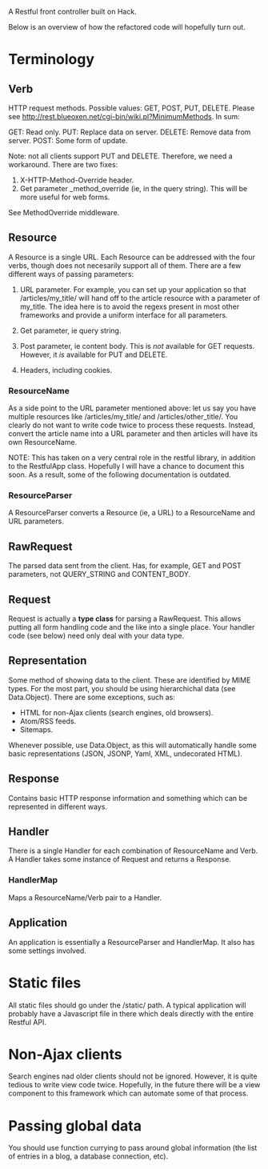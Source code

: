 A Restful front controller built on Hack.

Below is an overview of how the refactored code will hopefully turn out.

# Terminology

## Verb

HTTP request methods. Possible values: GET, POST, PUT, DELETE. Please see
http://rest.blueoxen.net/cgi-bin/wiki.pl?MinimumMethods. In sum:

GET: Read only.
PUT: Replace data on server.
DELETE: Remove data from server.
POST: Some form of update.

Note: not all clients support PUT and DELETE. Therefore, we need a
workaround. There are two fixes:

1. X-HTTP-Method-Override header.
2. Get parameter _method_override (ie, in the query string). This will be more
useful for web forms.

See MethodOverride middleware.

## Resource

A Resource is a single URL. Each Resource can be addressed with the four verbs,
though does not necesarily support all of them. There are a few different ways
of passing parameters:

1. URL parameter. For example, you can set up your application so that
/articles/my_title/ will hand off to the article resource with a parameter of
my_title. The idea here is to avoid the regexs present in most other
frameworks and provide a uniform interface for all parameters.

2. Get parameter, ie query string.

3. Post parameter, ie content body. This is *not* available for GET requests.
However, it *is* available for PUT and DELETE.

4. Headers, including cookies.

### ResourceName

As a side point to the URL parameter mentioned above: let us say you have
multiple resources like /articles/my_title/ and /articles/other_title/. You
clearly do not want to write code twice to process these requests. Instead,
convert the article name into a URL parameter and then articles will have its
own ResourceName.

NOTE: This has taken on a very central role in the restful library, in addition
to the RestfulApp class. Hopefully I will have a chance to document this soon.
As a result, some of the following documentation is outdated.

### ResourceParser

A ResourceParser converts a Resource (ie, a URL) to a ResourceName and URL
parameters.

## RawRequest

The parsed data sent from the client. Has, for example, GET and POST
parameters, not QUERY_STRING and CONTENT_BODY.

## Request

Request is actually a **type class** for parsing a RawRequest. This allows
putting all form handling code and the like into a single place. Your handler
code (see below) need only deal with your data type.

## Representation

Some method of showing data to the client. These are identified by MIME types.
For the most part, you should be using hierarchichal data (see Data.Object).
There are some exceptions, such as:

* HTML for non-Ajax clients (search engines, old browsers).
* Atom/RSS feeds.
* Sitemaps.

Whenever possible, use Data.Object, as this will automatically handle some
basic representations (JSON, JSONP, Yaml, XML, undecorated HTML).

## Response

Contains basic HTTP response information and something which can be represented
in different ways.

## Handler

There is a single Handler for each combination of ResourceName and Verb. A
Handler takes some instance of Request and returns a Response.

### HandlerMap

Maps a ResourceName/Verb pair to a Handler.

## Application

An application is essentially a ResourceParser and HandlerMap. It also has some
settings involved.

# Static files

All static files should go under the /static/ path. A typical application will
probably have a Javascript file in there which deals directly with the entire
Restful API.

# Non-Ajax clients

Search engines nad older clients should not be ignored. However, it is quite
tedious to write view code twice. Hopefully, in the future there will be a view
component to this framework which can automate some of that process.

# Passing global data

You should use function currying to pass around global information (the list of
entries in a blog, a database connection, etc).
